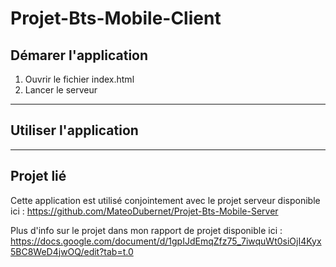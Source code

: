 ﻿# Projet-Bts-Mobile-Client

## Démarer l'application
1. Ouvrir le fichier index.html
2. Lancer le serveur

---

## Utiliser l'application

---

## Projet lié
Cette application est utilisé conjointement avec le projet serveur disponible ici :
https://github.com/MateoDubernet/Projet-Bts-Mobile-Server

Plus d'info sur le projet dans mon rapport de projet disponible ici :
https://docs.google.com/document/d/1gpIJdEmqZfz75_7iwquWt0siOjI4Kyx5BC8WeD4jwOQ/edit?tab=t.0







